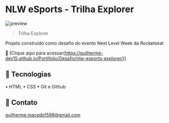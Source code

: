 # NLW eSports - Trilha Explorer
![preview](./.github/Preview.png)

> Trilha Explorer

Projeto construído como desafio do evento Next Level Week da Rocketseat

🔗 [Clique aqui para acessar(https://guilherme-dev15.github.io/Portifolio/Desafio/nlw-esports-explorer/)]

## 🔨 Tecnologias
• HTML
• CSS
• Git e Github

## 📧 Contato

guilherme.macedo1598@gmail.com